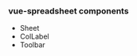 ### vue-spreadsheet components

<ul>
    <li>Sheet</li>
    <li>ColLabel</li>
    <li>Toolbar</li>
</ul>